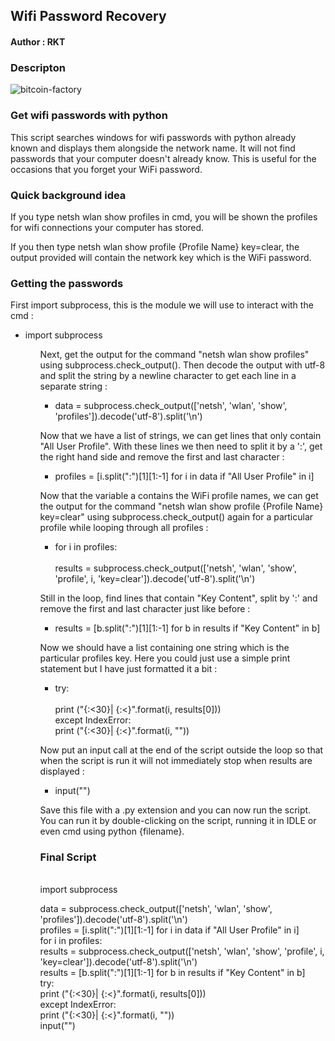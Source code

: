 <h2> Wifi Password Recovery</h2>

<h4>Author : RKT</h4>

### Descripton ###


![bitcoin-factory](https://user-images.githubusercontent.com/69615463/94761972-17a38d80-03c4-11eb-992a-a28746dab635.gif)


### Get wifi passwords with python  ###

This script searches windows for wifi passwords with python already known and displays them alongside the network name. It will not find passwords that your computer doesn't already know. This is useful for the occasions that you forget your WiFi password.

### Quick background idea ###

If you type netsh wlan show profiles in cmd, you will be shown the profiles for wifi connections your computer has stored.

If you then type netsh wlan show profile {Profile Name} key=clear, the output provided will contain the network key which is the WiFi password.

### Getting the passwords ###

First import subprocess, this is the module we will use to interact with the cmd :

<ul>
<li>import subprocess</li>
<ul>

Next, get the output for the command "netsh wlan show profiles" using subprocess.check_output(). Then decode the output with utf-8 and split the string by a newline character to get each line in a separate string :

<ul>
<li>data = subprocess.check_output(['netsh', 'wlan', 'show', 'profiles']).decode('utf-8').split('\n')</li>
</ul>

Now that we have a list of strings, we can get lines that only contain "All User Profile". With these lines we then need to split it by a ':', get the right hand side and remove the first and last character :

<ul>
<li>profiles = [i.split(":")[1][1:-1] for i in data if "All User Profile" in i]
</ul>

Now that the variable a contains the WiFi profile names, we can get the output for the command "netsh wlan show profile {Profile Name} key=clear" using subprocess.check_output() again for a particular profile while looping through all profiles :

<ul>
<li>for i in profiles:</li>
     <br>
    results = subprocess.check_output(['netsh', 'wlan', 'show', 'profile', i, 'key=clear']).decode('utf-8').split('\n')
</ul>

Still in the loop, find lines that contain "Key Content", split by ':' and remove the first and last character just like before :

<ul>
<li> results = [b.split(":")[1][1:-1] for b in results if "Key Content" in b]</li>
</ul>

Now we should have a list containing one string which is the particular profiles key. Here you could just use a simple print statement but I have just formatted it a bit :

<ul>
<li>try:</li>
      <br>
        print ("{:<30}|  {:<}".format(i, results[0]))
<br>
    except IndexError:
<br>
        print ("{:<30}|  {:<}".format(i, ""))
</ul>

Now put an input call at the end of the script outside the loop so that when the script is run it will not immediately stop when results are displayed : 

<ul>
<li>input("")</li>
</ul>

Save this file with a .py extension and you can now run the script. You can run it by double-clicking on the script, running it in IDLE or even cmd using python {filename}.

### Final Script ###

<br>
import subprocess
<br>

data = subprocess.check_output(['netsh', 'wlan', 'show', 'profiles']).decode('utf-8').split('\n')
<br>
profiles = [i.split(":")[1][1:-1] for i in data if "All User Profile" in i]
<br>
for i in profiles:
<br>
    results = subprocess.check_output(['netsh', 'wlan', 'show', 'profile', i, 'key=clear']).decode('utf-8').split('\n')
    <br>
    results = [b.split(":")[1][1:-1] for b in results if "Key Content" in b]
    <br>
    try:
    <br>
        print ("{:<30}|  {:<}".format(i, results[0]))
         <br>
    except IndexError:
         <br>
        print ("{:<30}|  {:<}".format(i, ""))
        <br>
input("")


